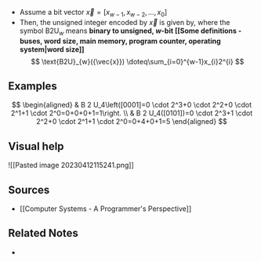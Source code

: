 - Assume a bit vector $\vec{x}=\left[x_{w-1}, x_{w-2}, \ldots, x_0\right]$
- Then, the unsigned integer encoded by $\vec{x}$ is given by, where the symbol $\text{B2U}_w$ means **binary to unsigned, $w$-bit [[Some definitions - buses, word size, main memory, program counter, operating system|word size]]**
$$
\text{B2U}_{w}({\vec{x}}) \doteq\sum_{i=0}^{w-1}x_{i}2^{i}
$$

## Examples
$$
\begin{aligned}
& B 2 U_4\left([0001]=0 \cdot 2^3+0 \cdot 2^2+0 \cdot 2^1+1 \cdot 2^0=0+0+0+1=1\right. \\
& B 2 U_4([0101])=0 \cdot 2^3+1 \cdot 2^2+0 \cdot 2^1+1 \cdot 2^0=0+4+0+1=5
\end{aligned}
$$

## Visual help
![[Pasted image 20230412115241.png]]

## Sources
- [[Computer Systems - A Programmer's Perspective]]

## Related Notes
- 